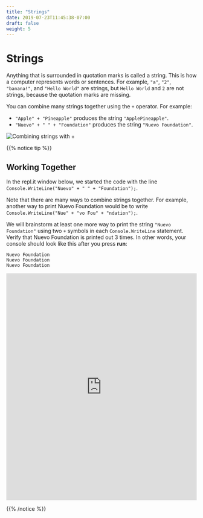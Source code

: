 ```yaml
---
title: "Strings"
date: 2019-07-23T11:45:38-07:00
draft: false
weight: 5
---
```

# Strings

Anything that is surrounded in quotation marks is called a string. This is how a computer represents words or sentences. For example, `"a"`, `"2"`, `"banana!"`, and `"Hello World"` are strings, but `Hello World` and `2` are not strings, because the quotation marks are missing.

You can combine many strings together using the `+` operator. For example:

- `"Apple" + "Pineapple"` produces the string `"ApplePineapple"`.
- `"Nuevo" + " " + "Foundation"` produces the string `"Nuevo Foundation"`.

![Combining strings with +](../media/strings-intro.png)

{{% notice tip %}}

## Working Together

In the repl.it window below, we started the code with the line `Console.WriteLine("Nuevo" + " " + "Foundation");`.

Note that there are many ways to combine strings together. For example, another way to print Nuevo Foundation would be to write `Console.WriteLine("Nue" + "vo Fou" + "ndation");`.

We will brainstorm at least one more way to print the string `"Nuevo Foundation"` using two `+` symbols in each `Console.WriteLine` statement. Verify that Nuevo Foundation is printed out 3 times. In other words, your console should look like this after you press **run**:

```
Nuevo Foundation
Nuevo Foundation
Nuevo Foundation
```

<iframe height="600px" width="100%" src="https://repl.it/@nuevofoundation/NF-CSharp-Strings?lite=true" scrolling="no" frameborder="no" allowtransparency="true" allowfullscreen="true" sandbox="allow-forms allow-pointer-lock allow-popups allow-same-origin allow-scripts allow-modals"></iframe>

{{% /notice %}}
